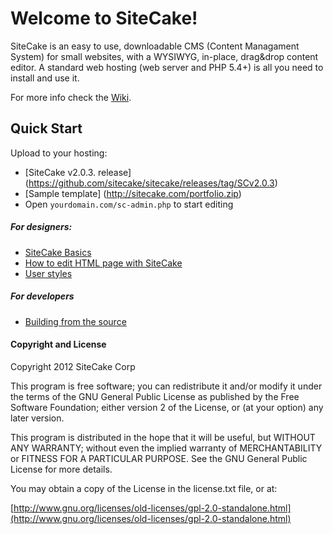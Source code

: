 Welcome to SiteCake!
====================

SiteCake is an easy to use, downloadable CMS (Content Managament System) for small websites, with a WYSIWYG, in-place, drag&drop content editor.
A standard web hosting (web server and PHP 5.4+) is all you need to install and use it.

For more info check the [Wiki](http://github.com/sitecake/sitecake/wiki).

## Quick Start

Upload to your hosting:

* [SiteCake v2.0.3. release] (https://github.com/sitecake/sitecake/releases/tag/SCv2.0.3)
* [Sample template] (http://sitecake.com/portfolio.zip)
* Open `yourdomain.com/sc-admin.php` to start editing 


##### For designers:

* [SiteCake Basics](https://github.com/sitecake/sitecake/wiki/SiteCake-Basics)
* [How to edit HTML page with SiteCake](https://github.com/sitecake/sitecake/wiki/How-to-edit-HTML-page-with-SiteCake) 
* [User styles](http://github.com/sitecake/sitecake/wiki/User-Styles)



##### For developers
* [Building from the source](http://github.com/sitecake/sitecake/wiki/Building-from-the-source)
 


#### Copyright and License

Copyright 2012 SiteCake Corp

This program is free software; you can redistribute it and/or modify
it under the terms of the GNU General Public License as published by
the Free Software Foundation; either version 2 of the License, or
(at your option) any later version.

This program is distributed in the hope that it will be useful,
but WITHOUT ANY WARRANTY; without even the implied warranty of
MERCHANTABILITY or FITNESS FOR A PARTICULAR PURPOSE.  See the
GNU General Public License for more details.
      
You may obtain a copy of the License in the license.txt file, or at:

[http://www.gnu.org/licenses/old-licenses/gpl-2.0-standalone.html](http://www.gnu.org/licenses/old-licenses/gpl-2.0-standalone.html)

